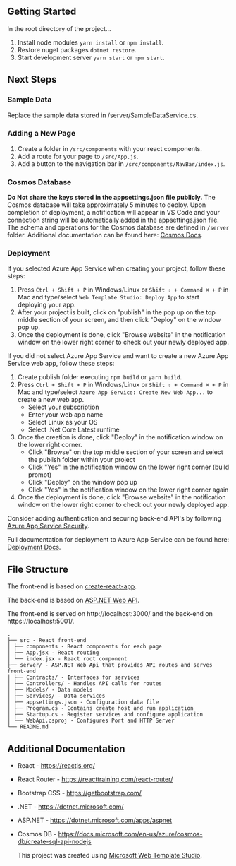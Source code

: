 ﻿## Getting Started

In the root directory of the project...

1. Install node modules `yarn install` or `npm install`.
2. Restore nuget packages `dotnet restore`.
2. Start development server `yarn start` or `npm start`.

## Next Steps


### Sample Data

Replace the sample data stored in /server/SampleDataService.cs.


### Adding a New Page

1. Create a folder in `/src/components` with your react components.
2. Add a route for your page to `/src/App.js`.
3. Add a button to the navigation bar in `/src/components/NavBar/index.js`.



### Cosmos Database

**Do Not share the keys stored in the appsettings.json file publicly.**
The Cosmos database will take approximately 5 minutes to deploy. Upon completion of deployment,
a notification will appear in VS Code and your connection string will be automatically added in
the appsettings.json file. The schema and operations for the Cosmos database are defined in `/server` folder.
Additional documentation can be found here: [Cosmos Docs](https://github.com/Microsoft/WebTemplateStudio/blob/dev/docs/services/azure-cosmos.md).

### Deployment

If you selected Azure App Service when creating your project, follow these steps:

1. Press `Ctrl + Shift + P` in Windows/Linux or `Shift ⇧ + Command ⌘ + P` in Mac and type/select `Web Template Studio: Deploy App` to start deploying your app.
2. After your project is built, click on "publish" in the pop up on the top middle section of your screen, and then click "Deploy" on the window pop up.
3. Once the deployment is done, click "Browse website" in the notification window on the lower right corner to check out your newly deployed app.

If you did not select Azure App Service and want to create a new Azure App Service web app, follow these steps:

1. Create publish folder executing `npm build` or `yarn build`.
2. Press `Ctrl + Shift + P` in Windows/Linux or `Shift ⇧ + Command ⌘ + P` in Mac and type/select `Azure App Service: Create New Web App...` to create a new web app.
   - Select your subscription
   - Enter your web app name
   - Select Linux as your OS
   - Select .Net Core Latest runtime
3. Once the creation is done, click "Deploy" in the notification window on the lower right corner.
   - Click "Browse" on the top middle section of your screen and select the publish folder within your project
   - Click "Yes" in the notification window on the lower right corner (build prompt)
   - Click "Deploy" on the window pop up
   - Click "Yes" in the notification window on the lower right corner again
4. Once the deployment is done, click "Browse website" in the notification window on the lower right corner to check out your newly deployed app.

Consider adding authentication and securing back-end API's by following [Azure App Service Security](https://docs.microsoft.com/en-us/azure/app-service/overview-security).

Full documentation for deployment to Azure App Service can be found here: [Deployment Docs](https://github.com/Microsoft/WebTemplateStudio/blob/dev/docs/deployment.md).

## File Structure

The front-end is based on [create-react-app](https://github.com/facebook/create-react-app).

The back-end is based on [ASP.NET Web API](https://dotnet.microsoft.com/apps/aspnet/apis).

The front-end is served on http://localhost:3000/ and the back-end on https://localhost:5001/.

```
.
├── src - React front-end
│ ├── components - React components for each page
│ ├── App.jsx - React routing
│ └── index.jsx - React root component
├── server/ - ASP.NET Web Api that provides API routes and serves front-end
│ ├── Contracts/ - Interfaces for services
│ ├── Controllers/ - Handles API calls for routes
│ ├── Models/ - Data models
│ ├── Services/ - Data services
│ ├── appsettings.json - Configuration data file
│ ├── Program.cs - Contains create host and run application
│ ├── Startup.cs - Register services and configure application
│ └── WebApi.csproj - Configures Port and HTTP Server
└── README.md
```

## Additional Documentation


- React - https://reactjs.org/
- React Router - https://reacttraining.com/react-router/

- Bootstrap CSS - https://getbootstrap.com/
- .NET - https://dotnet.microsoft.com/
- ASP.NET - https://dotnet.microsoft.com/apps/aspnet


- Cosmos DB - https://docs.microsoft.com/en-us/azure/cosmos-db/create-sql-api-nodejs

  This project was created using [Microsoft Web Template Studio](https://github.com/Microsoft/WebTemplateStudio).
